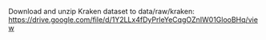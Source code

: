 Download and unzip Kraken dataset to data/raw/kraken: https://drive.google.com/file/d/1Y2LLx4fDyPrleYeCqgOZnIW01GlooBHq/view